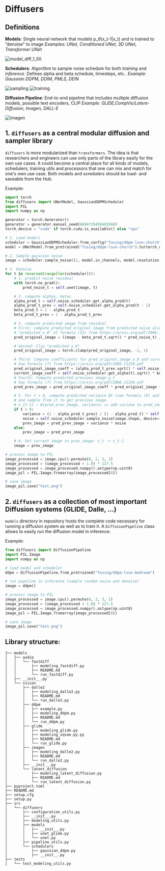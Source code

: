 # Diffusers

## Definitions

**Models**: Single neural network that models p_θ(x_t-1|x_t) and is trained to “denoise” to image
*Examples: UNet, Conditioned UNet, 3D UNet, Transformer UNet*

![model_diff_1_50](https://user-images.githubusercontent.com/23423619/171610307-dab0cd8b-75da-4d4e-9f5a-5922072e2bb5.png)

**Schedulers**: Algorithm to sample noise schedule for both *training* and *inference*. Defines alpha and beta schedule, timesteps, etc..
*Example: Gaussian DDPM, DDIM, PMLS, DEIN*

![sampling](https://user-images.githubusercontent.com/23423619/171608981-3ad05953-a684-4c82-89f8-62a459147a07.png)
![training](https://user-images.githubusercontent.com/23423619/171608964-b3260cce-e6b4-4841-959d-7d8ba4b8d1b2.png)

**Diffusion Pipeline**: End-to-end pipeline that includes multiple diffusion models, possible text encoders, CLIP
*Example: GLIDE,CompVis/Latent-Diffusion, Imagen, DALL-E*

![imagen](https://user-images.githubusercontent.com/23423619/171609001-c3f2c1c9-f597-4a16-9843-749bf3f9431c.png)

## 1. `diffusers` as a central modular diffusion and sampler library

`diffusers` is more modularized than `transformers`. The idea is that researchers and engineers can use only parts of the library easily for the own use cases.
It could become a central place for all kinds of models, schedulers, training utils and processors that one can mix and match for one's own use case.
Both models and scredulers should be load- and saveable from the Hub.

Example:

```python
import torch
from diffusers import UNetModel, GaussianDDPMScheduler
import PIL
import numpy as np

generator = torch.Generator()
generator = generator.manual_seed(6694729458485568)
torch_device = "cuda" if torch.cuda.is_available() else "cpu"

# 1. Load models
scheduler = GaussianDDPMScheduler.from_config("fusing/ddpm-lsun-church")
model = UNetModel.from_pretrained("fusing/ddpm-lsun-church").to(torch_device)

# 2. Sample gaussian noise
image = scheduler.sample_noise((1, model.in_channels, model.resolution, model.resolution), device=torch_device, generator=generator)

# 3. Denoise                                                                                                                                           
for t in reversed(range(len(scheduler))):
	# 1. predict noise residual
	with torch.no_grad():
		pred_noise_t = self.unet(image, t)

	# 2. compute alphas, betas
	alpha_prod_t = self.noise_scheduler.get_alpha_prod(t)
	alpha_prod_t_prev = self.noise_scheduler.get_alpha_prod(t - 1)
	beta_prod_t = 1 - alpha_prod_t
	beta_prod_t_prev = 1 - alpha_prod_t_prev

	# 3. compute predicted image from residual
	# First: compute predicted original image from predicted noise also called
	# "predicted x_0" of formula (15) from https://arxiv.org/pdf/2006.11239.pdf
	pred_original_image = (image - beta_prod_t.sqrt() * pred_noise_t) / alpha_prod_t.sqrt()

	# Second: Clip "predicted x_0"
	pred_original_image = torch.clamp(pred_original_image, -1, 1)

	# Third: Compute coefficients for pred_original_image x_0 and current image x_t
	# See formula (7) from https://arxiv.org/pdf/2006.11239.pdf
	pred_original_image_coeff = (alpha_prod_t_prev.sqrt() * self.noise_scheduler.get_beta(t)) / beta_prod_t
	current_image_coeff = self.noise_scheduler.get_alpha(t).sqrt() * beta_prod_t_prev / beta_prod_t
	# Fourth: Compute predicted previous image µ_t
	# See formula (7) from https://arxiv.org/pdf/2006.11239.pdf
	pred_prev_image = pred_original_image_coeff * pred_original_image + current_image_coeff * image

	# 5. For t > 0, compute predicted variance βt (see formala (6) and (7) from https://arxiv.org/pdf/2006.11239.pdf)
	# and sample from it to get previous image
	# x_{t-1} ~ N(pred_prev_image, variance) == add variane to pred_image
	if t > 0:
		variance = (1 - alpha_prod_t_prev) / (1 - alpha_prod_t) * self.noise_scheduler.get_beta(t).sqrt()
		noise = self.noise_scheduler.sample_noise(image.shape, device=image.device, generator=generator)
		prev_image = pred_prev_image + variance * noise
	else:
		prev_image = pred_prev_image

	# 6. Set current image to prev_image: x_t -> x_t-1
	image = prev_image

# process image to PIL
image_processed = image.cpu().permute(0, 2, 3, 1)
image_processed = (image_processed + 1.0) * 127.5
image_processed = image_processed.numpy().astype(np.uint8)
image_pil = PIL.Image.fromarray(image_processed[0])

# save image
image_pil.save("test.png")
```

## 2. `diffusers` as a collection of most important Diffusion systems (GLIDE, Dalle, ...)
`models` directory in repository hosts the complete code necessary for running a diffusion system as well as to train it. A `DiffusionPipeline` class allows to easily run the diffusion model in inference:

Example:

```python
from diffusers import DiffusionPipeline
import PIL.Image
import numpy as np

# load model and scheduler
ddpm = DiffusionPipeline.from_pretrained("fusing/ddpm-lsun-bedroom")

# run pipeline in inference (sample random noise and denoise)
image = ddpm()

# process image to PIL
image_processed = image.cpu().permute(0, 2, 3, 1)
image_processed = (image_processed + 1.0) * 127.5
image_processed = image_processed.numpy().astype(np.uint8)
image_pil = PIL.Image.fromarray(image_processed[0])

# save image
image_pil.save("test.png")
```

## Library structure:

```
├── models
│   ├── audio
│   │   └── fastdiff
│   │       ├── modeling_fastdiff.py
│   │       ├── README.md
│   │       └── run_fastdiff.py
│   ├── __init__.py
│   └── vision
│       ├── dalle2
│       │   ├── modeling_dalle2.py
│       │   ├── README.md
│       │   └── run_dalle2.py
│       ├── ddpm
│       │   ├── example.py
│       │   ├── modeling_ddpm.py
│       │   ├── README.md
│       │   └── run_ddpm.py
│       ├── glide
│       │   ├── modeling_glide.py
│       │   ├── modeling_vqvae.py.py
│       │   ├── README.md
│       │   └── run_glide.py
│       ├── imagen
│       │   ├── modeling_dalle2.py
│       │   ├── README.md
│       │   └── run_dalle2.py
│       ├── __init__.py
│       └── latent_diffusion
│           ├── modeling_latent_diffusion.py
│           ├── README.md
│           └── run_latent_diffusion.py
├── pyproject.toml
├── README.md
├── setup.cfg
├── setup.py
├── src
│   └── diffusers
│       ├── configuration_utils.py
│       ├── __init__.py
│       ├── modeling_utils.py
│       ├── models
│       │   ├── __init__.py
│       │   ├── unet_glide.py
│       │   └── unet.py
│       ├── pipeline_utils.py
│       └── schedulers
│           ├── gaussian_ddpm.py
│           ├── __init__.py
├── tests
│   └── test_modeling_utils.py
```
